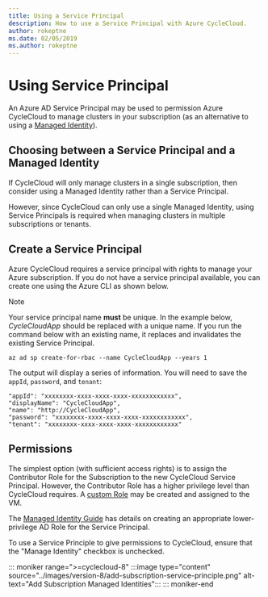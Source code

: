 ```yaml
---
title: Using a Service Principal
description: How to use a Service Principal with Azure CycleCloud.
author: rokeptne
ms.date: 02/05/2019
ms.author: rokeptne
---
```


# Using Service Principal

An Azure AD Service Principal may be used to permission Azure CycleCloud to manage clusters in your subscription (as an alternative to using a [Managed Identity](managed-identities.md)).  

## Choosing between a Service Principal and a Managed Identity

If CycleCloud will only manage clusters in a single subscription, then consider using a Managed Identity rather than a Service Principal.

However, since CycleCloud can only use a single Managed Identity, using Service Principals is required when managing clusters in multiple subscriptions or tenants.

## Create a Service Principal

Azure CycleCloud requires a service principal with rights to manage your Azure subscription. If you do not have a service principal available, you can create one using the Azure CLI as shown below.

> [!NOTE]
> Your service principal name **must** be unique.  In the example below, *CycleCloudApp* should be replaced with a unique name.
> If you run the command below with an existing name, it replaces and invalidates the existing Service Principal.

```azurecli-interactive
az ad sp create-for-rbac --name CycleCloudApp --years 1
```

The output will display a series of information. You will need to save the `appId`, `password`, and `tenant`:

``` output
"appId": "xxxxxxxx-xxxx-xxxx-xxxx-xxxxxxxxxxxx",
"displayName": "CycleCloudApp",
"name": "http://CycleCloudApp",
"password": "xxxxxxxx-xxxx-xxxx-xxxx-xxxxxxxxxxxx",
"tenant": "xxxxxxxx-xxxx-xxxx-xxxx-xxxxxxxxxxxx"
```

## Permissions

The simplest option (with sufficient access rights) is to assign the Contributor Role for the Subscription to the new CycleCloud Service Principal.
However, the Contributor Role has a higher privilege level than CycleCloud requires.  A [custom Role](https://docs.microsoft.com/azure/role-based-access-control/custom-roles) may be created and assigned to the VM.

The [Managed Identity Guide](managed-identities.md) has details on creating an appropriate lower-privilege AD Role for the Service Principal.

To use a Service Principle to give permissions to CycleCloud, ensure that the "Manage Identity" checkbox is unchecked.

::: moniker range=">=cyclecloud-8"
:::image type="content" source="../images/version-8/add-subscription-service-principle.png" alt-text="Add Subscription Managed Identities":::
::: moniker-end
